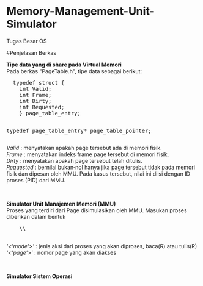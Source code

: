 # Memory-Management-Unit-Simulator
Tugas Besar OS

#Penjelasan Berkas
<p>
  <b>Tipe data yang di share pada Virtual Memori</b><br>
  Pada berkas "PageTable.h", tipe data sebagai berikut:
  <pre>
  typedef struct {
    int Valid;
    int Frame;
    int Dirty;
    int Requested;
    } page_table_entry;

  typedef page_table_entry* page_table_pointer;
  </pre>
  <i>Valid</i> : menyatakan apakah page tersebut ada di memori fisik. <br>
  <i>Frame</i> : menyatakan indeks frame page tersebut di memori fisik.<br>
  <i>Dirty</i> : menyatakan apakah page tersebut telah ditulis. <br>
  <i>Requested</i> : bernilai bukan‐nol hanya jika page tersebut tidak pada memori fisik dan dipesan oleh MMU. Pada kasus tersebut, nilai ini diisi dengan ID proses (PID) dari MMU.<br>
</p>
<br>
<p>
  <b>Simulator Unit Manajemen Memori (MMU)</b><br>
  Proses yang terdiri dari Page disimulasikan oleh MMU. Masukan proses diberikan dalam bentuk
  <pre>
    \<mode\>\<page\>
  </pre>
  <i>'<'mode'>'</i> : jenis aksi dari proses yang akan diproses, baca(R) atau tulis(R)
  <i>'<'page'>'</i> : nomor page yang akan diakses
</p>
<br>
<p>
  <b>Simulator Sistem Operasi</b><br>
</p>
<br>
